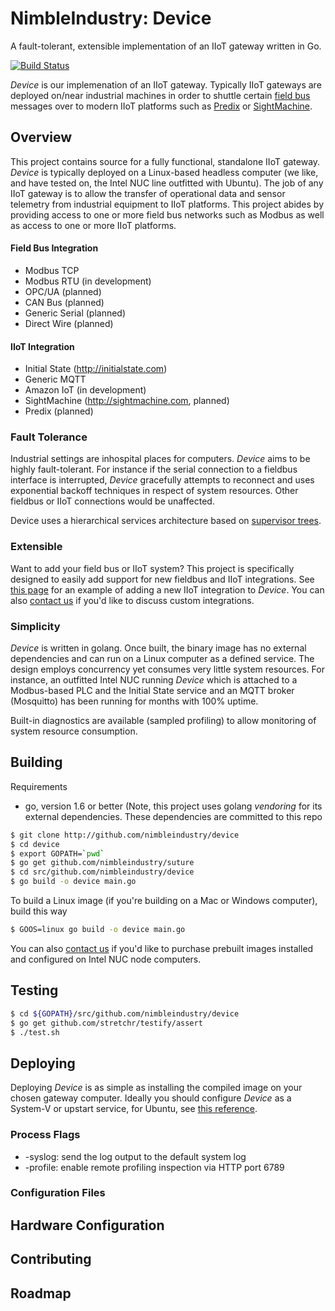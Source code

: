 
NimbleIndustry: Device
=========
A fault-tolerant, extensible implementation of an IIoT gateway written in Go.

[![Build Status](https://travis-ci.org/nimbleindustry/device.svg?branch=master)](https://travis-ci.org/nimbleindustry/device) 

*Device* is our implemenation of an IIoT gateway. Typically IIoT gateways are deployed on/near industrial machines in order to shuttle certain [field bus](https://en.wikipedia.org/wiki/Fieldbus) messages over to modern IIoT platforms such as [Predix](https://www.predix.com/) or [SightMachine](http://sightmachine.com/). 

Overview
--------
This project contains source for a fully functional, standalone IIoT gateway. *Device* is typically deployed on a Linux-based headless computer (we like, and have tested on, the Intel NUC line outfitted with Ubuntu). The job of any IIoT gateway is to allow the transfer of operational data and sensor telemetry from industrial equipment to IIoT platforms. This project abides by providing access to one or more field bus networks such as Modbus as well as access to one or more IIoT platforms.

#### Field Bus Integration
- Modbus TCP
- Modbus RTU (in development)
- OPC/UA (planned)
- CAN Bus (planned)
- Generic Serial (planned)
- Direct Wire (planned)

#### IIoT Integration
- Initial State (http://initialstate.com)
- Generic MQTT
- Amazon IoT (in development)
- SightMachine (http://sightmachine.com, planned)
- Predix (planned)


### Fault Tolerance
Industrial settings are inhospital places for computers. *Device* aims to be highly fault-tolerant. For instance if the serial connection to a fieldbus interface is interrupted, *Device* gracefully attempts to reconnect and uses exponential backoff techniques in respect of system resources. Other fieldbus or IIoT connections would be unaffected.

Device uses a hierarchical services architecture based on [supervisor trees](https://github.com/nimbleindustry/suture).

### Extensible
Want to add your field bus or IIoT system? This project is specifically designed to easily add support for new fieldbus and IIoT integrations. See [this page](here) for an example of adding a new IIoT integration to *Device*. You can also [contact us](mailto:info@nimbleindustry.com) if you'd like to discuss custom integrations.

### Simplicity
*Device* is written in golang. Once built, the binary image has no external dependencies and can run on a Linux computer as a defined service. The design employs concurrency yet consumes very little system resources. For instance, an outfitted Intel NUC running *Device* which is attached to a Modbus-based PLC and the Initial State service and an MQTT broker (Mosquitto) has been running for months with 100% uptime.

Built-in diagnostics are available (sampled profiling) to allow monitoring of system resource consumption.
  

Building
--------
Requirements

- go, version 1.6 or better (Note, this project uses golang *vendoring* for its external dependencies. These dependencies are committed to this repo 

```bash
$ git clone http://github.com/nimbleindustry/device
$ cd device
$ export GOPATH=`pwd`
$ go get github.com/nimbleindustry/suture
$ cd src/github.com/nimbleindustry/device
$ go build -o device main.go
```

To build a Linux image (if you're building on a Mac or Windows computer), build this way

```bash
$ GOOS=linux go build -o device main.go
``` 

You can also [contact us](mailto:info@nimbleindustry.com) if you'd like to purchase prebuilt images installed and configured on Intel NUC node computers.

Testing
-------
```bash
$ cd ${GOPATH}/src/github.com/nimbleindustry/device
$ go get github.com/stretchr/testify/assert
$ ./test.sh
```


Deploying
---------
Deploying *Device* is as simple as installing the compiled image on your chosen gateway computer. Ideally you should configure *Device* as a System-V or upstart service, for Ubuntu, see [this reference](https://help.ubuntu.com/community/UbuntuBootupHowto). 

### Process Flags

- -syslog: send the log output to the default system log
- -profile: enable remote profiling inspection via HTTP port 6789

### Configuration Files



Hardware Configuration
-------------------

Contributing
------------

Roadmap
-------



